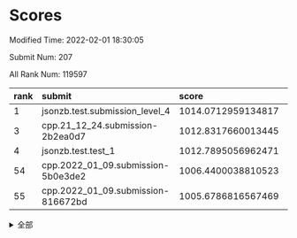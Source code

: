 # Scores

Modified Time: 2022-02-01 18:30:05

Submit Num: 207

All Rank Num: 119597

| rank |               submit               |       score        |       sigma        | pk_num |
| :--- | :--------------------------------- | :----------------- | :----------------- | :----- |
| 1    | jsonzb.test.submission_level_4     | 1014.0712959134817 | 0.8294764169175652 | 2306   |
| 3    | cpp.21_12_24.submission-2b2ea0d7   | 1012.8317660013445 | 0.8204617372962727 | 2311   |
| 4    | jsonzb.test.test_1                 | 1012.7895056962471 | 0.8008816995355441 | 2308   |
| 54   | cpp.2022_01_09.submission-5b0e3de2 | 1006.4400038810523 | 0.713424777935946  | 2314   |
| 55   | cpp.2022_01_09.submission-816672bd | 1005.6786816567469 | 0.7324933201764584 | 2310   |


<details>
<summary>全部</summary>

| rank |                 submit                 |       score        |       sigma        | pk_num |
| :--- | :------------------------------------- | :----------------- | :----------------- | :----- |
| 1    | jsonzb.test.submission_level_4         | 1014.0712959134817 | 0.8294764169175652 | 2306   |
| 2    | gobigger.level_3.submission_level_3_2  | 1012.9285435275757 | 0.7924802328600457 | 2312   |
| 3    | cpp.21_12_24.submission-2b2ea0d7       | 1012.8317660013445 | 0.8204617372962727 | 2311   |
| 4    | jsonzb.test.test_1                     | 1012.7895056962471 | 0.8008816995355441 | 2308   |
| 5    | gobigger.level_3.submission_level_3_18 | 1012.1902641658293 | 0.7874860285364645 | 2312   |
| 6    | gobigger.level_3.submission_level_3_14 | 1012.053238326866  | 0.7694901872964113 | 2308   |
| 7    | gobigger.level_3.submission_level_3_25 | 1011.727243374681  | 0.7935812938988648 | 2308   |
| 8    | gobigger.level_3.submission_level_3_35 | 1011.6662073272375 | 0.7913129733819064 | 2312   |
| 9    | gobigger.level_3.submission_level_3_49 | 1011.6153776625628 | 0.7817199948025457 | 2312   |
| 10   | gobigger.level_3.submission_level_3_23 | 1011.0719533590767 | 0.7797345453689724 | 2315   |
| 11   | gobigger.level_3.submission_level_3_36 | 1010.8038843169838 | 0.7748922786829623 | 2306   |
| 12   | gobigger.level_3.submission_level_3_17 | 1010.7068220236706 | 0.7514938535859422 | 2306   |
| 13   | gobigger.level_3.submission_level_3_44 | 1010.682743699048  | 0.7739950506167044 | 2312   |
| 14   | gobigger.level_3.submission_level_3_39 | 1010.6055984113689 | 0.7536737965274061 | 2311   |
| 15   | gobigger.level_3.submission_level_3_33 | 1010.4974586973208 | 0.7542888715038487 | 2306   |
| 16   | gobigger.level_3.submission_level_3_7  | 1010.4778256562951 | 0.7544490839984223 | 2311   |
| 17   | gobigger.level_3.submission_level_3_11 | 1010.4622769838348 | 0.7554710696231112 | 2314   |
| 18   | gobigger.level_3.submission_level_3_48 | 1010.3534451479118 | 0.7676944080630312 | 2307   |
| 19   | gobigger.level_3.submission_level_3_31 | 1010.2040943637758 | 0.7602191241141133 | 2314   |
| 20   | gobigger.level_3.submission_level_3_29 | 1010.2014168059055 | 0.7687766984883633 | 2319   |
| 21   | gobigger.level_3.submission_level_3_9  | 1010.1497077840024 | 0.7680107033048509 | 2313   |
| 22   | gobigger.level_3.submission_level_3_37 | 1010.1330533204956 | 0.7608933910615151 | 2306   |
| 23   | gobigger.level_3.submission_level_3_32 | 1010.1033721835962 | 0.7564863331378865 | 2306   |
| 24   | gobigger.level_3.submission_level_3_16 | 1010.0640034416375 | 0.7548028692495725 | 2316   |
| 25   | gobigger.level_3.submission_level_3_10 | 1010.0425952630834 | 0.7635712293550259 | 2312   |
| 26   | gobigger.level_3.submission_level_3_1  | 1009.9740171298713 | 0.7732695559530817 | 2309   |
| 27   | gobigger.level_3.submission_level_3_3  | 1009.850823085108  | 0.7573440039425156 | 2309   |
| 28   | gobigger.level_3.submission_level_3_40 | 1009.8161249285371 | 0.7520035052359472 | 2318   |
| 29   | gobigger.level_3.submission_level_3_13 | 1009.8107104655738 | 0.7752934074278957 | 2310   |
| 30   | gobigger.level_3.submission_level_3_0  | 1009.8072011126563 | 0.7517187204702157 | 2312   |
| 31   | gobigger.level_3.submission_level_3_43 | 1009.7143317584513 | 0.7661272456256908 | 2314   |
| 32   | gobigger.level_3.submission_level_3_24 | 1009.7031916312345 | 0.7845795154096106 | 2308   |
| 33   | gobigger.level_3.submission_level_3_45 | 1009.6214002044499 | 0.7543739588929722 | 2309   |
| 34   | gobigger.level_3.submission_level_3_12 | 1009.5305216734308 | 0.756931861722344  | 2312   |
| 35   | gobigger.level_3.submission_level_3_21 | 1009.5061565366616 | 0.7634242845363489 | 2311   |
| 36   | gobigger.level_3.submission_level_3_42 | 1009.4891513926452 | 0.7450220985828435 | 2310   |
| 37   | gobigger.level_3.submission_level_3_20 | 1009.4693565411271 | 0.7525473832470954 | 2312   |
| 38   | gobigger.level_3.submission_level_3_26 | 1009.4046977112583 | 0.7544721702267515 | 2312   |
| 39   | gobigger.level_3.submission_level_3_8  | 1009.3827647625133 | 0.7524021757892457 | 2311   |
| 40   | gobigger.level_3.submission_level_3_30 | 1009.3635108254038 | 0.7313482611493626 | 2310   |
| 41   | gobigger.level_3.submission_level_3_5  | 1009.3300146000428 | 0.7534552096149678 | 2308   |
| 42   | gobigger.level_3.submission_level_3_6  | 1009.3149198469372 | 0.7684107539265111 | 2311   |
| 43   | gobigger.level_3.submission_level_3_15 | 1009.2821703495962 | 0.7562831666554274 | 2311   |
| 44   | gobigger.level_3.submission_level_3_46 | 1009.2362057291489 | 0.7698748418620736 | 2309   |
| 45   | gobigger.level_3.submission_level_3_4  | 1009.2069599317264 | 0.7369299383551391 | 2312   |
| 46   | gobigger.level_3.submission_level_3_47 | 1009.0160265704633 | 0.7502210388624552 | 2312   |
| 47   | gobigger.level_3.submission_level_3_19 | 1008.960666643176  | 0.7430235225594195 | 2306   |
| 48   | gobigger.level_3.submission_level_3_28 | 1008.9568904390092 | 0.748652712422931  | 2309   |
| 49   | gobigger.level_3.submission_level_3_27 | 1008.9064236038325 | 0.7395138429322689 | 2313   |
| 50   | gobigger.level_3.submission_level_3_22 | 1008.8792619460606 | 0.7486983810354532 | 2315   |
| 51   | gobigger.level_3.submission_level_3_41 | 1008.7124331524222 | 0.7384658600663307 | 2316   |
| 52   | gobigger.level_3.submission_level_3_34 | 1008.45254686343   | 0.7327142133218153 | 2311   |
| 53   | gobigger.level_3.submission_level_3_38 | 1008.1524554188412 | 0.766896534665565  | 2314   |
| 54   | cpp.2022_01_09.submission-5b0e3de2     | 1006.4400038810523 | 0.713424777935946  | 2314   |
| 55   | cpp.2022_01_09.submission-816672bd     | 1005.6786816567469 | 0.7324933201764584 | 2310   |
| 56   | gobigger.level_1.submission_level_1_37 | 1005.1489253871014 | 0.7134585002891014 | 2314   |
| 57   | gobigger.level_1.submission_level_1_10 | 1004.9071884079391 | 0.7313901682973651 | 2309   |
| 58   | gobigger.level_1.submission_level_1_1  | 1004.5192994307616 | 0.7262768083621234 | 2308   |
| 59   | gobigger.level_1.submission_level_1_36 | 1004.3186682108596 | 0.7176692559388432 | 2314   |
| 60   | gobigger.level_1.submission_level_1_40 | 1004.2652430755172 | 0.7302247069618354 | 2305   |
| 61   | gobigger.level_1.submission_level_1_22 | 1004.0938676287619 | 0.7368622658424384 | 2317   |
| 62   | gobigger.level_1.submission_level_1_17 | 1004.0879806001766 | 0.7112906641410937 | 2315   |
| 63   | gobigger.level_1.submission_level_1_18 | 1003.9729695241637 | 0.7189184111376425 | 2315   |
| 64   | gobigger.level_1.submission_level_1_41 | 1003.9204409168074 | 0.7150510132835427 | 2316   |
| 65   | gobigger.level_1.submission_level_1_47 | 1003.8487202277388 | 0.7339978616444722 | 2315   |
| 66   | gobigger.level_1.submission_level_1_29 | 1003.7107766187843 | 0.7135794185369766 | 2311   |
| 67   | gobigger.level_1.submission_level_1_0  | 1003.7093264848305 | 0.7011655832790898 | 2306   |
| 68   | gobigger.level_1.submission_level_1_2  | 1003.6674890227702 | 0.7019295982844934 | 2311   |
| 69   | gobigger.level_1.submission_level_1_21 | 1003.6593075973134 | 0.7245695582234418 | 2311   |
| 70   | gobigger.level_1.submission_level_1_43 | 1003.6079563870402 | 0.717983687355617  | 2313   |
| 71   | gobigger.level_1.submission_level_1_27 | 1003.5392011176422 | 0.7264716653682339 | 2309   |
| 72   | gobigger.level_1.submission_level_1_44 | 1003.4739692345407 | 0.7094551934150002 | 2309   |
| 73   | gobigger.level_1.submission_level_1_9  | 1003.4370515787275 | 0.7202819793406066 | 2312   |
| 74   | gobigger.level_1.submission_level_1_30 | 1003.4209785032822 | 0.715770410539491  | 2311   |
| 75   | gobigger.level_1.submission_level_1_13 | 1003.4007192436873 | 0.7117713671107467 | 2311   |
| 76   | gobigger.level_1.submission_level_1_35 | 1003.3656611847597 | 0.7163561081460702 | 2309   |
| 77   | gobigger.level_1.submission_level_1_33 | 1003.328432277535  | 0.7265655377169469 | 2312   |
| 78   | gobigger.level_1.submission_level_1_49 | 1003.3193440548309 | 0.715964003992126  | 2308   |
| 79   | gobigger.level_1.submission_level_1_3  | 1003.2023364620997 | 0.7139649679596934 | 2311   |
| 80   | gobigger.level_1.submission_level_1_12 | 1003.1941049279906 | 0.7248747698588548 | 2316   |
| 81   | gobigger.level_1.submission_level_1_42 | 1003.1595452150785 | 0.7069807192902331 | 2306   |
| 82   | gobigger.level_1.submission_level_1_25 | 1003.1538666581209 | 0.7135116397285839 | 2314   |
| 83   | gobigger.level_1.submission_level_1_45 | 1003.1515174215473 | 0.7143815907992269 | 2312   |
| 84   | gobigger.level_1.submission_level_1_23 | 1003.149264684832  | 0.7364395866724498 | 2309   |
| 85   | gobigger.level_1.submission_level_1_46 | 1003.1240403737111 | 0.7145105912716669 | 2314   |
| 86   | gobigger.level_1.submission_level_1_32 | 1003.1088566567549 | 0.7274357573170669 | 2308   |
| 87   | gobigger.level_1.submission_level_1_24 | 1003.0874989089431 | 0.7205623447757571 | 2318   |
| 88   | gobigger.level_1.submission_level_1_26 | 1003.0759243407032 | 0.7183066538758389 | 2314   |
| 89   | gobigger.level_1.submission_level_1_20 | 1003.0488930920774 | 0.7115372568427427 | 2310   |
| 90   | gobigger.level_1.submission_level_1_5  | 1003.0182342173965 | 0.7118868309617347 | 2309   |
| 91   | gobigger.level_1.submission_level_1_34 | 1002.9499605319317 | 0.7205528351704639 | 2311   |
| 92   | gobigger.level_1.submission_level_1_6  | 1002.8417955697643 | 0.7160181313537428 | 2314   |
| 93   | gobigger.level_1.submission_level_1_11 | 1002.7238683503314 | 0.7071993992594547 | 2313   |
| 94   | gobigger.level_1.submission_level_1_38 | 1002.6859517425445 | 0.716400537654924  | 2304   |
| 95   | gobigger.level_1.submission_level_1_14 | 1002.6502754133526 | 0.7257124607426353 | 2311   |
| 96   | gobigger.level_1.submission_level_1_28 | 1002.6234230043515 | 0.7129510295056792 | 2310   |
| 97   | gobigger.level_1.submission_level_1_19 | 1002.5958605303471 | 0.7189982686677548 | 2307   |
| 98   | gobigger.level_1.submission_level_1_39 | 1002.5705153972343 | 0.7258766754263172 | 2316   |
| 99   | gobigger.level_1.submission_level_1_31 | 1002.3681918338066 | 0.7124360724531146 | 2307   |
| 100  | gobigger.level_1.submission_level_1_48 | 1002.160445331874  | 0.7288635437880479 | 2311   |
| 101  | gobigger.level_1.submission_level_1_16 | 1002.1575381325346 | 0.7144974581416079 | 2315   |
| 102  | gobigger.level_1.submission_level_1_4  | 1002.0197808756985 | 0.7147244439396188 | 2312   |
| 103  | gobigger.level_1.submission_level_1_7  | 1002.0011076083614 | 0.7246867249372942 | 2313   |
| 104  | gobigger.level_1.submission_level_1_15 | 1001.8093352547979 | 0.7124401170720759 | 2308   |
| 105  | gobigger.level_1.submission_level_1_8  | 1001.5398862181416 | 0.7036358401439936 | 2312   |
| 106  | gobigger.random.submission_random_37   | 997.4175140997597  | 0.7058303145228795 | 2313   |
| 107  | gobigger.random.submission_random_46   | 997.1700454181325  | 0.7235073115103111 | 2312   |
| 108  | gobigger.random.submission_random_10   | 996.9680693880091  | 0.7074401604073198 | 2311   |
| 109  | gobigger.random.submission_random_20   | 996.7626924199649  | 0.7054092760792865 | 2315   |
| 110  | gobigger.random.submission_random_12   | 996.7003567381265  | 0.7071322672590101 | 2312   |
| 111  | gobigger.random.submission_random_32   | 996.6727798600481  | 0.7050560122892323 | 2311   |
| 112  | gobigger.random.submission_random_30   | 996.5727651928622  | 0.7015072205357197 | 2307   |
| 113  | gobigger.random.submission_random_23   | 996.5626266639457  | 0.7015922860785212 | 2305   |
| 114  | gobigger.random.submission_random_0    | 996.5212497356295  | 0.7004088510185975 | 2310   |
| 115  | gobigger.random.submission_random_5    | 996.4944606263174  | 0.7126417992207043 | 2312   |
| 116  | gobigger.random.submission_random_41   | 996.4454329191212  | 0.7127349633032866 | 2317   |
| 117  | gobigger.random.submission_random_1    | 996.4388413039699  | 0.7102205212761946 | 2311   |
| 118  | gobigger.random.submission_random_48   | 996.4136963233353  | 0.7158975153081641 | 2310   |
| 119  | gobigger.random.submission_random_18   | 996.3917836832657  | 0.7095258012419317 | 2312   |
| 120  | gobigger.random.submission_random_16   | 996.3783541823709  | 0.7021440368713571 | 2305   |
| 121  | gobigger.random.submission_random_27   | 996.3260471723526  | 0.7164880870842525 | 2315   |
| 122  | gobigger.random.submission_random_43   | 996.2610456276142  | 0.704600208183818  | 2313   |
| 123  | gobigger.random.submission_random_14   | 996.1647993546347  | 0.7071410927317204 | 2309   |
| 124  | gobigger.random.submission_random_26   | 996.1481168776196  | 0.7118643129678327 | 2316   |
| 125  | gobigger.random.submission_random_11   | 996.1283547469349  | 0.7108146546072954 | 2313   |
| 126  | gobigger.random.submission_random_39   | 996.0438812994901  | 0.7115740230171897 | 2316   |
| 127  | gobigger.random.submission_random_35   | 995.9505716046511  | 0.710799109176207  | 2313   |
| 128  | gobigger.random.submission_random_29   | 995.9242672536323  | 0.702869160262456  | 2310   |
| 129  | gobigger.random.submission_random_42   | 995.8920590820111  | 0.7187345122838067 | 2307   |
| 130  | gobigger.random.submission_random_44   | 995.8436532170548  | 0.7105523837057239 | 2313   |
| 131  | gobigger.random.submission_random_8    | 995.826982833481   | 0.7270132870954646 | 2313   |
| 132  | gobigger.random.submission_random_36   | 995.7927433381077  | 0.7116997948172962 | 2309   |
| 133  | gobigger.random.submission_random_17   | 995.7777376932814  | 0.7293759033377237 | 2313   |
| 134  | gobigger.random.submission_random_3    | 995.7775060436937  | 0.7178353184588151 | 2309   |
| 135  | gobigger.random.submission_random_6    | 995.7296526279624  | 0.7074405131245114 | 2312   |
| 136  | gobigger.random.submission_random_4    | 995.7207903087647  | 0.7091740536420293 | 2313   |
| 137  | gobigger.random.submission_random_22   | 995.7150065266983  | 0.7118686468389837 | 2312   |
| 138  | gobigger.random.submission_random_24   | 995.7036262994046  | 0.7125851461602021 | 2306   |
| 139  | gobigger.random.submission_random_15   | 995.6957414379934  | 0.7359813360202137 | 2311   |
| 140  | gobigger.random.submission_random_47   | 995.6424237822099  | 0.6992619351972097 | 2309   |
| 141  | gobigger.random.submission_random_38   | 995.6155898077008  | 0.7045149366549815 | 2309   |
| 142  | gobigger.random.submission_random_33   | 995.5085626124356  | 0.6951480853159628 | 2311   |
| 143  | gobigger.random.submission_random_45   | 995.3881394111215  | 0.7244308483803981 | 2311   |
| 144  | gobigger.random.submission_random_25   | 995.3699614338942  | 0.6997994259080923 | 2306   |
| 145  | gobigger.random.submission_random_31   | 995.3492079485786  | 0.716146082027903  | 2312   |
| 146  | gobigger.random.submission_random_7    | 995.2815598575536  | 0.7028281408580158 | 2309   |
| 147  | gobigger.random.submission_random_40   | 995.2410781095671  | 0.7240111392297364 | 2312   |
| 148  | gobigger.random.submission_random_19   | 995.1460478920843  | 0.6971442200660707 | 2309   |
| 149  | gobigger.random.submission_random_49   | 995.1022037570357  | 0.7151893125416855 | 2312   |
| 150  | gobigger.random.submission_random_28   | 995.0010215488942  | 0.7132627317336007 | 2308   |
| 151  | gobigger.random.submission_random_2    | 994.9630661854289  | 0.7097046893852381 | 2309   |
| 152  | gobigger.random.submission_random_13   | 994.8959111527936  | 0.7056768065428355 | 2309   |
| 153  | gobigger.random.submission_random_9    | 994.7395550940014  | 0.7311503162200197 | 2313   |
| 154  | gobigger.random.submission_random_21   | 994.7212124697529  | 0.711461864979286  | 2313   |
| 155  | gobigger.random.submission_random_34   | 994.221450067654   | 0.730398623524422  | 2305   |
| 156  | gobigger.level_2.submission_level_2_49 | 994.2009923273159  | 0.731391199521794  | 2309   |
| 157  | gobigger.level_2.submission_level_2_45 | 993.6301007921043  | 0.7398240867273371 | 2310   |
| 158  | gobigger.level_2.submission_level_2_6  | 993.570603845137   | 0.7267975453983827 | 2312   |
| 159  | gobigger.level_2.submission_level_2_17 | 993.2253569315181  | 0.7334124392069448 | 2312   |
| 160  | gobigger.level_2.submission_level_2_48 | 993.1537586992234  | 0.7419567614384498 | 2311   |
| 161  | gobigger.level_2.submission_level_2_18 | 992.9701389179214  | 0.7498331681085241 | 2315   |
| 162  | gobigger.level_2.submission_level_2_38 | 992.9595673150086  | 0.7376866375474873 | 2308   |
| 163  | gobigger.level_2.submission_level_2_24 | 992.7773481816657  | 0.7427581322895512 | 2306   |
| 164  | gobigger.level_2.submission_level_2_27 | 992.7707275736517  | 0.726935173105075  | 2314   |
| 165  | gobigger.level_2.submission_level_2_35 | 992.6765519370824  | 0.7470304842594225 | 2314   |
| 166  | gobigger.level_2.submission_level_2_26 | 992.6683140400771  | 0.7394997383205594 | 2312   |
| 167  | gobigger.level_2.submission_level_2_23 | 992.6373509901929  | 0.7409471786363715 | 2316   |
| 168  | gobigger.level_2.submission_level_2_46 | 992.5588295539687  | 0.7370983822433518 | 2307   |
| 169  | gobigger.level_2.submission_level_2_22 | 992.45020004806    | 0.7457846026158328 | 2315   |
| 170  | gobigger.level_2.submission_level_2_1  | 992.4299543382625  | 0.7382660313075761 | 2311   |
| 171  | gobigger.level_2.submission_level_2_30 | 992.383440092694   | 0.7372571591784396 | 2311   |
| 172  | gobigger.level_2.submission_level_2_28 | 992.3586650363393  | 0.7356582533456837 | 2312   |
| 173  | gobigger.level_2.submission_level_2_12 | 992.3517315260124  | 0.719422529061482  | 2311   |
| 174  | gobigger.level_2.submission_level_2_44 | 992.2058537463913  | 0.7418941987328789 | 2309   |
| 175  | gobigger.level_2.submission_level_2_5  | 992.1838887727156  | 0.7358446844748755 | 2313   |
| 176  | gobigger.level_2.submission_level_2_2  | 992.1252821759242  | 0.7388424778119574 | 2309   |
| 177  | gobigger.level_2.submission_level_2_40 | 992.0834433621869  | 0.7566093387262532 | 2316   |
| 178  | gobigger.level_2.submission_level_2_19 | 992.0547928880084  | 0.7365587687309817 | 2311   |
| 179  | gobigger.level_2.submission_level_2_15 | 991.9883320504325  | 0.7450858116227072 | 2315   |
| 180  | gobigger.level_2.submission_level_2_31 | 991.8714742019332  | 0.7492185268495118 | 2308   |
| 181  | gobigger.level_2.submission_level_2_42 | 991.8518547900876  | 0.7539643541559986 | 2309   |
| 182  | gobigger.level_2.submission_level_2_21 | 991.7983461118366  | 0.754561218966444  | 2308   |
| 183  | gobigger.level_2.submission_level_2_34 | 991.7937436146989  | 0.7506239812323577 | 2312   |
| 184  | gobigger.level_2.submission_level_2_29 | 991.7704600456487  | 0.7493738373830588 | 2313   |
| 185  | gobigger.level_2.submission_level_2_25 | 991.7300483700659  | 0.7521018118420798 | 2312   |
| 186  | gobigger.level_2.submission_level_2_0  | 991.7111343154309  | 0.7526422787801523 | 2319   |
| 187  | gobigger.level_2.submission_level_2_10 | 991.6098385932457  | 0.746386380456603  | 2309   |
| 188  | gobigger.level_2.submission_level_2_36 | 991.5028993444961  | 0.7355325521309961 | 2311   |
| 189  | gobigger.level_2.submission_level_2_39 | 991.4776776755592  | 0.7462994380123436 | 2313   |
| 190  | gobigger.level_2.submission_level_2_3  | 991.4179037732735  | 0.7596151224348369 | 2311   |
| 191  | gobigger.level_2.submission_level_2_41 | 991.4020782930604  | 0.7573881849275581 | 2315   |
| 192  | gobigger.level_2.submission_level_2_14 | 991.241971308931   | 0.7631628952442415 | 2307   |
| 193  | gobigger.level_2.submission_level_2_9  | 991.2137328952982  | 0.7453089944353556 | 2309   |
| 194  | gobigger.level_2.submission_level_2_11 | 991.0701883857157  | 0.7413986525609431 | 2310   |
| 195  | gobigger.level_2.submission_level_2_8  | 991.0542405758991  | 0.7567986557838547 | 2312   |
| 196  | gobigger.level_2.submission_level_2_4  | 990.9267391125456  | 0.7368457061092295 | 2313   |
| 197  | gobigger.level_2.submission_level_2_37 | 990.8674368445834  | 0.7571757543540044 | 2312   |
| 198  | gobigger.level_2.submission_level_2_13 | 990.8655076993224  | 0.757058939741326  | 2306   |
| 199  | gobigger.level_2.submission_level_2_47 | 990.8568957393866  | 0.7523529482057144 | 2313   |
| 200  | gobigger.level_2.submission_level_2_32 | 990.7444379715215  | 0.7497740814781925 | 2311   |
| 201  | gobigger.level_2.submission_level_2_43 | 990.6636361869662  | 0.7389802012782141 | 2310   |
| 202  | gobigger.level_2.submission_level_2_16 | 990.653374399752   | 0.7699210040979304 | 2312   |
| 203  | gobigger.level_2.submission_level_2_33 | 990.6016474798196  | 0.7483311989524317 | 2308   |
| 204  | gobigger.level_2.submission_level_2_7  | 990.3171904947162  | 0.7664494274509811 | 2312   |
| 205  | gobigger.level_2.submission_level_2_20 | 990.0417738533301  | 0.7677501605844507 | 2308   |
| 206  | gobigger.none.submission_none_1        | 977.3301954810183  | 1.3002759580900902 | 2305   |
| 207  | gobigger.none.submission_none_0        | 977.274313389416   | 1.3405449062236534 | 2314   |

</details>